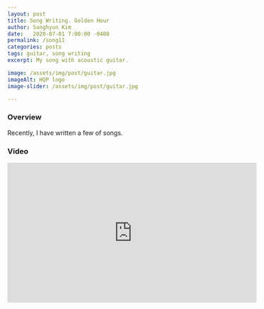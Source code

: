 ```yaml
---
layout: post
title: Song Writing. Golden Hour
author: Sanghyun Kim
date:   2020-07-01 7:00:00 -0400
permalink: /song11
categories: posts
tags: guitar, song writing
excerpt: My song with acoustic guitar.

image: /assets/img/post/guitar.jpg
imageAlt: HQP logo
image-slider: /assets/img/post/guitar.jpg

---
```

### Overview
Recently, I have written a few of songs.

### Video
<div class="row projects-display">
					<div class="video-container">
						<iframe width="560" height="315" src="https://www.youtube.com/embed/V6xcX7RQPsY
" frameborder="0" allowfullscreen></iframe>
					</div>
</div>

